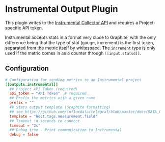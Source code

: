 # Instrumental Output Plugin

This plugin writes to the [Instrumental Collector
API](https://instrumentalapp.com/docs/tcp-collector) and requires a
Project-specific API token.

Instrumental accepts stats in a format very close to Graphite, with the only
difference being that the type of stat (gauge, increment) is the first token,
separated from the metric itself by whitespace. The `increment` type is only
used if the metric comes in as a counter through `[[input.statsd]]`.

## Configuration

```toml
# Configuration for sending metrics to an Instrumental project
[[outputs.instrumental]]
  ## Project API Token (required)
  api_token = "API Token"  # required
  ## Prefix the metrics with a given name
  prefix = ""
  ## Stats output template (Graphite formatting)
  ## see https://github.com/influxdata/telegraf/blob/master/docs/DATA_FORMATS_OUTPUT.md#graphite
  template = "host.tags.measurement.field"
  ## Timeout in seconds to connect
  timeout = "2s"
  ## Debug true - Print communication to Instrumental
  debug = false
```
